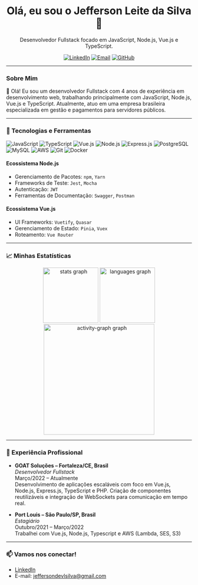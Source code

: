 <h1 align="center">Olá, eu sou o Jefferson Leite da Silva 👋</h1>

<p align="center">
  Desenvolvedor Fullstack focado em JavaScript, Node.js, Vue.js e TypeScript.
</p>

<p align="center">
  <a href="https://www.linkedin.com/in/jeffdevlsilva/"><img src="https://img.shields.io/badge/LinkedIn-0077B5?style=for-the-badge&logo=linkedin&logoColor=white" alt="LinkedIn"></a>
  <a href="mailto:jeffersondevlsilva@gmail.com"><img src="https://img.shields.io/badge/Email-D14836?style=for-the-badge&logo=gmail&logoColor=white" alt="Email"></a>
  <a href="https://github.com/jefflsilva"><img src="https://img.shields.io/badge/GitHub-181717?style=for-the-badge&logo=github&logoColor=white" alt="GitHub"></a>
</p>

---

### Sobre Mim
👋 Olá! Eu sou um desenvolvedor Fullstack com 4 anos de experiência em desenvolvimento web, trabalhando principalmente com JavaScript, Node.js, Vue.js e TypeScript. Atualmente, atuo em uma empresa brasileira especializada em gestão e pagamentos para servidores públicos.

---

### 🌟 Tecnologias e Ferramentas

<div>
  <img src="https://img.shields.io/badge/JavaScript-F7DF1E?style=for-the-badge&logo=javascript&logoColor=black" alt="JavaScript">
  <img src="https://img.shields.io/badge/TypeScript-007ACC?style=for-the-badge&logo=typescript&logoColor=white" alt="TypeScript">
  <img src="https://img.shields.io/badge/Vue.js-4FC08D?style=for-the-badge&logo=vue.js&logoColor=white" alt="Vue.js">
  <img src="https://img.shields.io/badge/Node.js-339933?style=for-the-badge&logo=node.js&logoColor=white" alt="Node.js">
  <img src="https://img.shields.io/badge/Express.js-404D59?style=for-the-badge&logo=express&logoColor=white" alt="Express.js">
  <img src="https://img.shields.io/badge/PostgreSQL-336791?style=for-the-badge&logo=postgresql&logoColor=white" alt="PostgreSQL">
  <img src="https://img.shields.io/badge/MySQL-4479A1?style=for-the-badge&logo=mysql&logoColor=white" alt="MySQL">
  <img src="https://img.shields.io/badge/AWS-232F3E?style=for-the-badge&logo=amazon-aws&logoColor=white" alt="AWS">
  <img src="https://img.shields.io/badge/Git-F05032?style=for-the-badge&logo=git&logoColor=white" alt="Git">
  <img src="https://img.shields.io/badge/Docker-2496ED?style=for-the-badge&logo=docker&logoColor=white" alt="Docker">
</div>

#### Ecossistema Node.js
- Gerenciamento de Pacotes: `npm`, `Yarn`
- Frameworks de Teste: `Jest`, `Mocha`
- Autenticação: `JWT`
- Ferramentas de Documentação: `Swagger`, `Postman`

#### Ecossistema Vue.js
- UI Frameworks: `Vuetify`, `Quasar`
- Gerenciamento de Estado: `Pinia`, `Vuex`
- Roteamento: `Vue Router`

---

### 📈 Minhas Estatísticas

<div align="center">
  <img src="https://github-readme-stats.vercel.app/api?username=jefflsilva&hide_title=false&hide_rank=false&show_icons=true&include_all_commits=true&count_private=true&disable_animations=false&theme=dracula&locale=en&hide_border=false&order=1" height="150" alt="stats graph" />
  
   <img src="https://github-readme-stats.vercel.app/api/top-langs?username=jefflsilva&locale=en&hide_title=false&layout=compact&card_width=320&langs_count=5&theme=dracula&hide_border=false&order=2" height="150" alt="languages graph"  />
  <img src="https://github-readme-activity-graph.vercel.app/graph?username=jefflsilva&radius=16&theme=react&area=true&order=5" height="300" alt="activity-graph graph" />
</div>

---

### 💼 Experiência Profissional

- **GOAT Soluções – Fortaleza/CE, Brasil**  
  *Desenvolvedor Fullstack*  
  Março/2022 – Atualmente  
  Desenvolvimento de aplicações escaláveis com foco em Vue.js, Node.js, Express.js, TypeScript e PHP. Criação de componentes reutilizáveis e integração de WebSockets para comunicação em tempo real.

- **Port Louis – São Paulo/SP, Brasil**  
  *Estagiário*  
  Outubro/2021 – Março/2022  
  Trabalhei com Vue.js, Node.js, Typescript e AWS (Lambda, SES, S3)

---

### 📫 Vamos nos conectar!

- [LinkedIn](https://www.linkedin.com/in/jeffdevlsilva/)
- E-mail: jeffersondevlsilva@gmail.com
